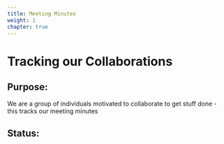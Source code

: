 ```yaml
---
title: Meeting Minutes
weight: 1
chapter: true
---
```


# Tracking our Collaborations

## Purpose:

We are a group of individuals motivated to collaborate to get stuff done - this tracks our meeting minutes

## Status:

